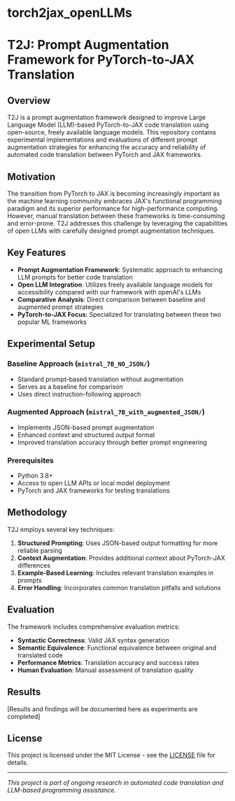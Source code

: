 # torch2jax_openLLMs
# T2J: Prompt Augmentation Framework for PyTorch-to-JAX Translation

## Overview

T2J is a prompt augmentation framework designed to improve Large Language Model (LLM)-based PyTorch-to-JAX code translation using open-source, freely available language models. This repository contains experimental implementations and evaluations of different prompt augmentation strategies for enhancing the accuracy and reliability of automated code translation between PyTorch and JAX frameworks.

## Motivation

The transition from PyTorch to JAX is becoming increasingly important as the machine learning community embraces JAX's functional programming paradigm and its superior performance for high-performance computing. However, manual translation between these frameworks is time-consuming and error-prone. T2J addresses this challenge by leveraging the capabilities of open LLMs with carefully designed prompt augmentation techniques.

## Key Features

- **Prompt Augmentation Framework**: Systematic approach to enhancing LLM prompts for better code translation
- **Open LLM Integration**: Utilizes freely available language models for accessibility compared with our framework with openAI's LLMs
- **Comparative Analysis**: Direct comparison between baseline and augmented prompt strategies
- **PyTorch-to-JAX Focus**: Specialized for translating between these two popular ML frameworks

## Experimental Setup

### Baseline Approach (`mistral_7B_NO_JSON/`)
- Standard prompt-based translation without augmentation
- Serves as a baseline for comparison
- Uses direct instruction-following approach

### Augmented Approach (`mistral_7B_with_augmented_JSON/`)
- Implements JSON-based prompt augmentation
- Enhanced context and structured output format
- Improved translation accuracy through better prompt engineering

### Prerequisites

- Python 3.8+
- Access to open LLM APIs or local model deployment
- PyTorch and JAX frameworks for testing translations

## Methodology

T2J employs several key techniques:

1. **Structured Prompting**: Uses JSON-based output formatting for more reliable parsing
2. **Context Augmentation**: Provides additional context about PyTorch-JAX differences
3. **Example-Based Learning**: Includes relevant translation examples in prompts
4. **Error Handling**: Incorporates common translation pitfalls and solutions

## Evaluation

The framework includes comprehensive evaluation metrics:

- **Syntactic Correctness**: Valid JAX syntax generation
- **Semantic Equivalence**: Functional equivalence between original and translated code
- **Performance Metrics**: Translation accuracy and success rates
- **Human Evaluation**: Manual assessment of translation quality

## Results

[Results and findings will be documented here as experiments are completed]


## License

This project is licensed under the MIT License - see the [LICENSE](LICENSE) file for details.

---

*This project is part of ongoing research in automated code translation and LLM-based programming assistance.*

